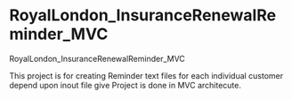 # RoyalLondon_InsuranceRenewalReminder_MVC
RoyalLondon_InsuranceRenewalReminder_MVC

This project is for creating Reminder text files for each individual customer depend upon inout file give
Project is done in MVC architecute.
